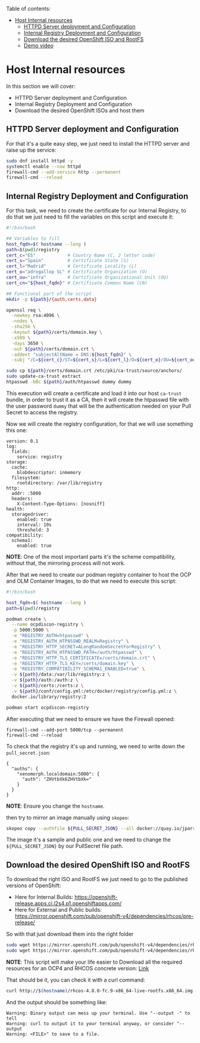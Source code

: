 Table of contents:

<!-- TOC -->

- [Host Internal resources](#host-internal-resources)
  - [HTTPD Server deployment and Configuration](#httpd-server-deployment-and-configuration)
  - [Internal Registry Deployment and Configuration](#internal-registry-deployment-and-configuration)
  - [Download the desired OpenShift ISO and RootFS](#download-the-desired-openshift-iso-and-rootfs)
  - [Demo video](https://www.youtube.com/watch?v=JUdOzmk4v38&list=PLaR6Rq6Z4IqecDatkODye7IWMJUc5r6td&index=4)

<!-- /TOC -->

# Host Internal resources

In this section we will cover:

- HTTPD Server deployment and Configuration
- Internal Registry Deployment and Configuration
- Download the desired OpenShift ISOs and host them

## HTTPD Server deployment and Configuration

For that it's a quite easy step, we just need to install the HTTPD server and raise up the service:

```sh
sudo dnf install httpd -y
systemctl enable --now httpd
firewall-cmd --add-service http --permanent
firewall-cmd --reload
```

## Internal Registry Deployment and Configuration

For this task, we need to create the certificate for our Internal Registry, to do that we just need to fill the variables on this script and execute it:

```sh
#!/bin/bash

## Variables to fill
host_fqdn=$( hostname --long )
path=$(pwd)/registry
cert_c="ES"            # Country Name (C, 2 letter code)
cert_s="Spain"         # Certificate State (S)
cert_l="Madrid"        # Certificate Locality (L)
cert_o="adrogallop SL" # Certificate Organization (O)
cert_ou="infra"        # Certificate Organizational Unit (OU)
cert_cn="${host_fqdn}" # Certificate Common Name (CN)

## Functional part of the script
mkdir -p ${path}/{auth,certs,data}

openssl req \
  -newkey rsa:4096 \
  -nodes \
  -sha256 \
  -keyout ${path}/certs/domain.key \
  -x509 \
  -days 3650 \
  -out ${path}/certs/domain.crt \
  -addext "subjectAltName = DNS:${host_fqdn}" \
  -subj "/C=${cert_c}/ST=${cert_s}/L=${cert_l}/O=${cert_o}/OU=${cert_ou}/CN=${cert_cn}"

sudo cp ${path}/certs/domain.crt /etc/pki/ca-trust/source/anchors/
sudo update-ca-trust extract
htpasswd -bBc ${path}/auth/htpasswd dummy dummy
```

This execution will create a certificate and load it into our host `ca-trust` bundle, in order to trust it as a CA, then it will create the htpasswd file with the user password `dummy` that will be the authentication needed on your Pull Secret to access the registry.

Now we will create the registry configuration, for that we will use something this one:

```
version: 0.1
log:
  fields:
    service: registry
storage:
  cache:
    blobdescriptor: inmemory
  filesystem:
    rootdirectory: /var/lib/registry
http:
  addr: :5000
  headers:
    X-Content-Type-Options: [nosniff]
health:
  storagedriver:
    enabled: true
    interval: 10s
    threshold: 3
compatibility:
  schema1:
    enabled: true
```

**NOTE**: One of the most important parts it's the scheme compatibility, without that, the mirroring process will not work.

After that we need to create our podman registry container to host the OCP and OLM Container Images, to do that we need to execute this script:

```sh
#!/bin/bash

host_fqdn=$( hostname --long )
path=$(pwd)/registry

podman create \
  --name ocpdiscon-registry \
  -p 5000:5000 \
  -e "REGISTRY_AUTH=htpasswd" \
  -e "REGISTRY_AUTH_HTPASSWD_REALM=Registry" \
  -e "REGISTRY_HTTP_SECRET=ALongRandomSecretForRegistry" \
  -e "REGISTRY_AUTH_HTPASSWD_PATH=/auth/htpasswd" \
  -e "REGISTRY_HTTP_TLS_CERTIFICATE=/certs/domain.crt" \
  -e "REGISTRY_HTTP_TLS_KEY=/certs/domain.key" \
  -e "REGISTRY_COMPATIBILITY_SCHEMA1_ENABLED=true" \
  -v ${path}/data:/var/lib/registry:z \
  -v ${path}/auth:/auth:z \
  -v ${path}/certs:/certs:z \
  -v ${path}/conf/config.yml:/etc/docker/registry/config.yml:z \
  docker.io/library/registry:2

podman start ocpdiscon-registry
```

After executing that we need to ensure we have the Firewall opened:

```
firewall-cmd --add-port 5000/tcp --permanent
firewall-cmd --reload
```

To check that the registry it's up and running, we need to write down the `pull_secret.json`:

```
{
  "auths": {
    "xenomorph.localdomain:5000": {
      "auth": "ZHVtbXk6ZHVtbXk="
    }
  }
}
```

**NOTE**: Ensure you change the `hostname`.

then try to mirror an image manually using `skopeo`:

```sh
skopeo copy --authfile ${PULL_SECRET_JSON} --all docker://quay.io/jparrill/busybox:1.28 docker://xenomorph.localdomain:5000/jparrill/busybox:1.28
```

The image it's a sample and public one and we need to change the `${PULL_SECRET_JSON}` by our PullSecret file path.

## Download the desired OpenShift ISO and RootFS

To download the right ISO and RootFS we just need to go to the published versions of OpenShift:

- Here for Internal Builds: https://openshift-release.apps.ci.l2s4.p1.openshiftapps.com/
- Here for External and Public builds: https://mirror.openshift.com/pub/openshift-v4/dependencies/rhcos/pre-release/

So with that just download them into the right folder

```sh
sudo wget https://mirror.openshift.com/pub/openshift-v4/dependencies/rhcos/pre-release/latest-4.8/rhcos-4.8.0-fc.9-x86_64-live-rootfs.x86_64.img -O /var/www/html/rhcos-4.8.0-fc.9-x86_64-live-rootfs.x86_64.img
sudo wget https://mirror.openshift.com/pub/openshift-v4/dependencies/rhcos/pre-release/latest-4.8/rhcos-4.8.0-fc.9-x86_64-live.x86_64.iso -O /var/www/html/rhcos-4.8.0-fc.9-x86_64-live.x86_64.iso
```

**NOTE**: This script will make your life easier to Download all the required resources for an OCP4 and RHCOS concrete version: [Link](/docs/prerequirements/ocp4-ipi-deployment.md#downloading-rhcos-and-ocp-resources)

That should be it, you can check it with a curl command:

```sh
curl http://$(hostname)/rhcos-4.8.0-fc.9-x86_64-live-rootfs.x86_64.img
```

And the output should be something like:

```console
Warning: Binary output can mess up your terminal. Use "--output -" to tell
Warning: curl to output it to your terminal anyway, or consider "--output
Warning: <FILE>" to save to a file.
```

